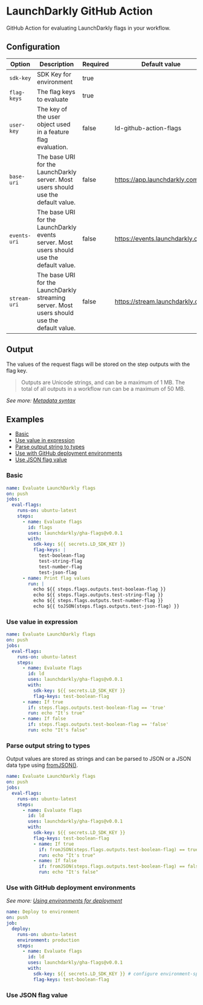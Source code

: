 # LaunchDarkly GitHub Action

GitHub Action for evaluating LaunchDarkly flags in your workflow.

## Configuration

| Option       | Description                                                                                  | Required | Default value                   | Example                        |
| ------------ | -------------------------------------------------------------------------------------------- | -------- | ------------------------------- | ------------------------------ |
| `sdk-key`    | SDK Key for environment                                                                      | true     |                                 | sdk-\*\*\*                     |
| `flag-keys`  | The flag keys to evaluate                                                                    | true     |                                 | enable-new-feature             |
| `user-key`   | The key of the user object used in a feature flag evaluation.                                | false    | ld-github-action-flags          |                                |
| `base-uri`   | The base URI for the LaunchDarkly server. Most users should use the default value.           | false    | https://app.launchdarkly.com    | https://app.launchdarkly.us    |
| `events-uri` | The base URI for the LaunchDarkly events server. Most users should use the default value.    | false    | https://events.launchdarkly.com | https://events.launchdarkly.us |
| `stream-uri` | The base URI for the LaunchDarkly streaming server. Most users should use the default value. | false    | https://stream.launchdarkly.com | https://stream.launchdarkly.us |

## Output

The values of the request flags will be stored on the step outputs with the flag key.

> Outputs are Unicode strings, and can be a maximum of 1 MB. The total of all outputs in a workflow run can be a maximum of 50 MB.

_See more: [Metadata syntax](https://docs.github.com/en/actions/creating-actions/metadata-syntax-for-github-actions)_

## Examples

- [Basic](#basic)
- [Use value in expression](#use-value-in-expression)
- [Parse output string to types](#parse-output-string-to-types)
- [Use with GitHub deployment environments](#use-with-github-deployment-environments)
- [Use JSON flag value](#use-json-flag-value)

### Basic

```yaml
name: Evaluate LaunchDarkly flags
on: push
jobs:
  eval-flags:
    runs-on: ubuntu-latest
    steps:
      - name: Evaluate flags
        id: flags
        uses: launchdarkly/gha-flags@v0.0.1
        with:
          sdk-key: ${{ secrets.LD_SDK_KEY }}
          flag-keys: |
            test-boolean-flag
            test-string-flag
            test-number-flag
            test-json-flag
      - name: Print flag values
        run: |
          echo ${{ steps.flags.outputs.test-boolean-flag }}
          echo ${{ steps.flags.outputs.test-string-flag }}
          echo ${{ steps.flags.outputs.test-number-flag }}
          echo ${{ toJSON(steps.flags.outputs.test-json-flag) }}
```

### Use value in expression

```yaml
name: Evaluate LaunchDarkly flags
on: push
jobs:
  eval-flags:
    runs-on: ubuntu-latest
    steps:
      - name: Evaluate flags
        id: ld
        uses: launchdarkly/gha-flags@v0.0.1
        with:
          sdk-key: ${{ secrets.LD_SDK_KEY }}
          flag-keys: test-boolean-flag
      - name: If true
        if: steps.flags.outputs.test-boolean-flag == 'true'
        run: echo "It's true"
      - name: If false
        if: steps.flags.outputs.test-boolean-flag == 'false'
        run: echo "It's false"
```

### Parse output string to types

Output values are stored as strings and can be parsed to JSON or a JSON data type using [fromJSON()](https://docs.github.com/en/actions/learn-github-actions/expressions#fromjson).

```yaml
name: Evaluate LaunchDarkly flags
on: push
jobs:
  eval-flags:
    runs-on: ubuntu-latest
    steps:
      - name: Evaluate flags
        id: ld
        uses: launchdarkly/gha-flags@v0.0.1
        with:
          sdk-key: ${{ secrets.LD_SDK_KEY }}
          flag-keys: test-boolean-flag
          - name: If true
            if: fromJSON(steps.flags.outputs.test-boolean-flag) == true
            run: echo "It's true"
          - name: If false
            if: fromJSON(steps.flags.outputs.test-boolean-flag) == false
            run: echo "It's false"
```

### Use with GitHub deployment environments

_See more: [Using environments for deployment](https://docs.github.com/en/actions/deployment/targeting-different-environments/using-environments-for-deployment)_

```yaml
name: Deploy to environment
on: push
job:
  deploy:
    runs-on: ubuntu-latest
    environment: production
    steps:
      - name: Evaluate flags
        id: ld
        uses: launchdarkly/gha-flags@v0.0.1
        with:
          sdk-key: ${{ secrets.LD_SDK_KEY }} # configure environment-specific secret
          flag-keys: test-boolean-flag
```

### Use JSON flag value

<!-- TODO >
